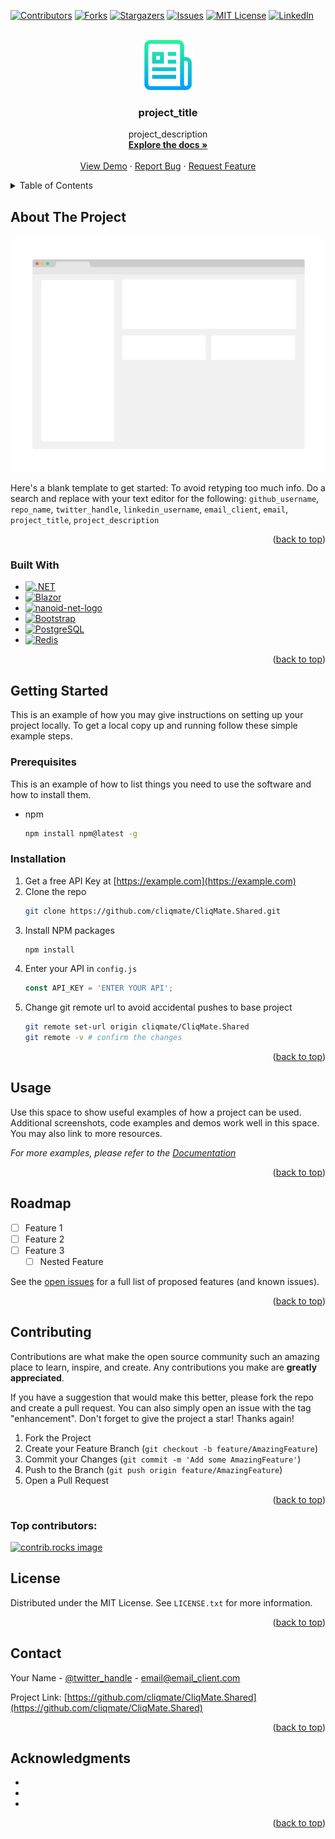 ﻿<!-- Improved compatibility of back to top link: See: https://github.com/othneildrew/Best-README-Template/pull/73 -->
<a id="readme-top"></a>
<!--
*** Thanks for checking out the Best-README-Template. If you have a suggestion
*** that would make this better, please fork the repo and create a pull request
*** or simply open an issue with the tag "enhancement".
*** Don't forget to give the project a star!
*** Thanks again! Now go create something AMAZING! :D
-->



<!-- PROJECT SHIELDS -->
<!--
*** I'm using markdown "reference style" links for readability.
*** Reference links are enclosed in brackets [ ] instead of parentheses ( ).
*** See the bottom of this document for the declaration of the reference variables
*** for contributors-url, forks-url, etc. This is an optional, concise syntax you may use.
*** https://www.markdownguide.org/basic-syntax/#reference-style-links
-->
[![Contributors][contributors-shield]][contributors-url]
[![Forks][forks-shield]][forks-url]
[![Stargazers][stars-shield]][stars-url]
[![Issues][issues-shield]][issues-url]
[![MIT License][license-shield]][license-url]
[![LinkedIn][linkedin-shield]][linkedin-url]



<!-- PROJECT LOGO -->
<br />
<div align="center">
  <a href="https://github.com/cliqmate/CliqMate.Shared">
    <img src=".github/images/logo.png" alt="Logo" width="80" height="80">
  </a>

<h3 align="center">project_title</h3>

  <p align="center">
    project_description
    <br />
    <a href="https://github.com/cliqmate/CliqMate.Shared"><strong>Explore the docs »</strong></a>
    <br />
    <br />
    <a href="https://github.com/cliqmate/CliqMate.Shared">View Demo</a>
    ·
    <a href="https://github.com/cliqmate/CliqMate.Shared/issues/new?labels=bug&template=bug-report---.md">Report Bug</a>
    ·
    <a href="https://github.com/cliqmate/CliqMate.Shared/issues/new?labels=enhancement&template=feature-request---.md">Request Feature</a>
  </p>
</div>



<!-- TABLE OF CONTENTS -->
<details>
  <summary>Table of Contents</summary>
  <ol>
    <li>
      <a href="#about-the-project">About The Project</a>
      <ul>
        <li><a href="#built-with">Built With</a></li>
      </ul>
    </li>
    <li>
      <a href="#getting-started">Getting Started</a>
      <ul>
        <li><a href="#prerequisites">Prerequisites</a></li>
        <li><a href="#installation">Installation</a></li>
      </ul>
    </li>
    <li><a href="#usage">Usage</a></li>
    <li><a href="#roadmap">Roadmap</a></li>
    <li><a href="#contributing">Contributing</a></li>
    <li><a href="#license">License</a></li>
    <li><a href="#contact">Contact</a></li>
    <li><a href="#acknowledgments">Acknowledgments</a></li>
  </ol>
</details>



<!-- ABOUT THE PROJECT -->
## About The Project

[![Product Name Screen Shot][product-screenshot]](https://example.com)

Here's a blank template to get started: To avoid retyping too much info. Do a search and replace with your text editor for the following: `github_username`, `repo_name`, `twitter_handle`, `linkedin_username`, `email_client`, `email`, `project_title`, `project_description`

<p align="right">(<a href="#readme-top">back to top</a>)</p>



### Built With

* [![.NET][.NET]](https://dotnet.microsoft.com/)
* [![Blazor][Blazor]](https://dotnet.microsoft.com/apps/aspnet/web-apps/blazor)
* [<img src="https://ai.github.io/nanoid/logo.svg" height="28" alt="nanoid-net-logo">](https://github.com/codeyu/nanoid-net)
* [![Bootstrap][Bootstrap.com]][Bootstrap-url]
* [![PostgreSQL][PostgreSQL]](https://www.postgresql.org/)
* [![Redis][Redis]](https://redis.io/)


<p align="right">(<a href="#readme-top">back to top</a>)</p>



<!-- GETTING STARTED -->
## Getting Started

This is an example of how you may give instructions on setting up your project locally.
To get a local copy up and running follow these simple example steps.

### Prerequisites

This is an example of how to list things you need to use the software and how to install them.
* npm
  ```sh
  npm install npm@latest -g
  ```

### Installation

1. Get a free API Key at [https://example.com](https://example.com)
2. Clone the repo
   ```sh
   git clone https://github.com/cliqmate/CliqMate.Shared.git
   ```
3. Install NPM packages
   ```sh
   npm install
   ```
4. Enter your API in `config.js`
   ```js
   const API_KEY = 'ENTER YOUR API';
   ```
5. Change git remote url to avoid accidental pushes to base project
   ```sh
   git remote set-url origin cliqmate/CliqMate.Shared
   git remote -v # confirm the changes
   ```

<p align="right">(<a href="#readme-top">back to top</a>)</p>



<!-- USAGE EXAMPLES -->
## Usage

Use this space to show useful examples of how a project can be used. Additional screenshots, code examples and demos work well in this space. You may also link to more resources.

_For more examples, please refer to the [Documentation](https://example.com)_

<p align="right">(<a href="#readme-top">back to top</a>)</p>



<!-- ROADMAP -->
## Roadmap

- [ ] Feature 1
- [ ] Feature 2
- [ ] Feature 3
    - [ ] Nested Feature

See the [open issues](https://github.com/cliqmate/CliqMate.Shared/issues) for a full list of proposed features (and known issues).

<p align="right">(<a href="#readme-top">back to top</a>)</p>



<!-- CONTRIBUTING -->
## Contributing

Contributions are what make the open source community such an amazing place to learn, inspire, and create. Any contributions you make are **greatly appreciated**.

If you have a suggestion that would make this better, please fork the repo and create a pull request. You can also simply open an issue with the tag "enhancement".
Don't forget to give the project a star! Thanks again!

1. Fork the Project
2. Create your Feature Branch (`git checkout -b feature/AmazingFeature`)
3. Commit your Changes (`git commit -m 'Add some AmazingFeature'`)
4. Push to the Branch (`git push origin feature/AmazingFeature`)
5. Open a Pull Request

<p align="right">(<a href="#readme-top">back to top</a>)</p>

### Top contributors:

<a href="https://github.com/cliqmate/CliqMate.Shared/graphs/contributors">
  <img src="https://contrib.rocks/image?repo=cliqmate/CliqMate.Shared" alt="contrib.rocks image" />
</a>



<!-- LICENSE -->
## License

Distributed under the MIT License. See `LICENSE.txt` for more information.

<p align="right">(<a href="#readme-top">back to top</a>)</p>



<!-- CONTACT -->
## Contact

Your Name - [@twitter_handle](https://twitter.com/twitter_handle) - email@email_client.com

Project Link: [https://github.com/cliqmate/CliqMate.Shared](https://github.com/cliqmate/CliqMate.Shared)

<p align="right">(<a href="#readme-top">back to top</a>)</p>



<!-- ACKNOWLEDGMENTS -->
## Acknowledgments

* []()
* []()
* []()

<p align="right">(<a href="#readme-top">back to top</a>)</p>



<!-- MARKDOWN LINKS & IMAGES -->
<!-- https://www.markdownguide.org/basic-syntax/#reference-style-links -->
[contributors-shield]: https://img.shields.io/github/contributors/cliqmate/CliqMate.Shared.svg?style=for-the-badge
[contributors-url]: https://github.com/cliqmate/CliqMate.Shared/graphs/contributors
[forks-shield]: https://img.shields.io/github/forks/cliqmate/CliqMate.Shared.svg?style=for-the-badge
[forks-url]: https://github.com/cliqmate/CliqMate.Shared/network/members
[stars-shield]: https://img.shields.io/github/stars/cliqmate/CliqMate.Shared.svg?style=for-the-badge
[stars-url]: https://github.com/cliqmate/CliqMate.Shared/stargazers
[issues-shield]: https://img.shields.io/github/issues/cliqmate/CliqMate.Shared.svg?style=for-the-badge
[issues-url]: https://github.com/cliqmate/CliqMate.Shared/issues
[license-shield]: https://img.shields.io/github/license/cliqmate/CliqMate.Shared.svg?style=for-the-badge
[license-url]: https://github.com/cliqmate/CliqMate.Shared/blob/main/LICENSE.txt
[linkedin-shield]: https://img.shields.io/badge/-LinkedIn-black.svg?style=for-the-badge&logo=linkedin&colorB=555
[linkedin-url]: https://linkedin.com/in/linkedin_username
[product-screenshot]: .github/images/screenshot.png
[Bootstrap.com]: https://img.shields.io/badge/Bootstrap-563D7C?style=for-the-badge&logo=bootstrap&logoColor=white
[Bootstrap-url]: https://getbootstrap.com

[.NET]: https://img.shields.io/badge/.NET-512BD4?style=for-the-badge&logo=dotnet&logoColor=white
[DotNet-url]: https://dotnet.microsoft.com/

[Blazor]: https://img.shields.io/badge/Blazor-512BD4?style=for-the-badge&logo=blazor&logoColor=white
[Blazor-url]: https://dotnet.microsoft.com/apps/aspnet/web-apps/blazor

[PostgreSQL]: https://img.shields.io/badge/PostgreSQL-336791?style=for-the-badge&logo=postgresql&logoColor=white
[PostgreSQL-url]: https://www.postgresql.org/

[Redis]: https://img.shields.io/badge/Redis-DC382D?style=for-the-badge&logo=redis&logoColor=white
[Redis-url]: https://redis.io/

[nanoid-net]: https://github.com/codeyu/nanoid-net
[nanoid-net-logo]: https://ai.github.io/nanoid/logo.svg